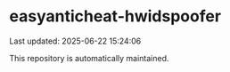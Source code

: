 # easyanticheat-hwidspoofer

Last updated: 2025-06-22 15:24:06

This repository is automatically maintained.

